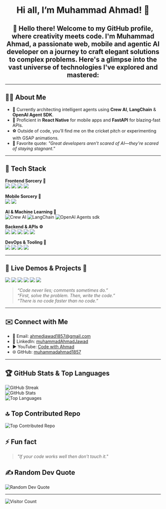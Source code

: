 <h1 align="center">Hi all, I’m Muhammad Ahmad! 👋</h1>


<h2 align="center">👋 Hello there! Welcome to my GitHub profile, where creativity meets code. I'm Muhammad Ahmad, a passionate web, mobile and agentic AI developer on a journey to craft elegant solutions to complex problems. Here's a glimpse into the vast universe of technologies I've explored and mastered:
</h2>

---

## 👨‍💻 About Me

- 🔭 Currently architecting intelligent agents using **Crew AI**, **LangChain** & **OpenAI Agent SDK**.
- 🌱 Proficient in **React Native** for mobile apps and **FastAPI** for blazing‑fast APIs.
- ⚽️ Outside of code, you’ll find me on the cricket pitch or experimenting with GSAP animations.
- 💬 Favorite quote: _"Great developers aren't scared of AI—they're scared of staying stagnant."_

---

## 🚀 Tech Stack

**Frontend Sorcery 🎨**  
<a href="https://github.com/muhammadahmad1857?tab=repositories&q=&type=&language=html"><img src="https://img.shields.io/badge/HTML5-E34F26?style=for-the-badge&logo=html5&logoColor=white" /></a> <a href="https://github.com/muhammadahmad1857?tab=repositories&q=&type=&language=css"><img src="https://img.shields.io/badge/CSS3-1572B6?style=for-the-badge&logo=css3&logoColor=white" /></a> <a href="https://github.com/muhammadahmad1857?tab=repositories&q=&type=&language=javascript"><img src="https://img.shields.io/badge/JavaScript-F7DF1E?style=for-the-badge&logo=javascript&logoColor=black" /></a> <a href="https://github.com/muhammadahmad1857?tab=repositories&q=&type=&language=typescript"><img src="https://img.shields.io/badge/TypeScript-007ACC?style=for-the-badge&logo=typescript&logoColor=white" /></a>  

**Mobile Sorcery 📱**  
<a href="https://github.com/muhammadahmad1857?tab=repositories&q=&type=&language=javascript"><img src="https://img.shields.io/badge/React_Native-61DAFB?style=for-the-badge&logo=react&logoColor=black" /></a> <a href="https://expo.dev"><img src="https://img.shields.io/badge/Expo-1B1F23?style=for-the-badge&logo=expo&logoColor=white" /></a>  

**AI & Machine Learning 🤖**  
<img src="https://img.shields.io/badge/Crew_AI-5832A8?style=for-the-badge" alt="Crew AI " /> <img src="https://img.shields.io/badge/LangChain-000000?style=for-the-badge&logo=langchain&logoColor=white" alt="LangChain" /> <img src="https://img.shields.io/badge/OpenAI agents sdk-000000?style=for-the-badge&logo=openai&logoColor=white" alt="OpenAI Agents sdk" />  

**Backend & APIs ⚙️**  
<a href="https://github.com/muhammadahmad1857?tab=repositories&q=&type=&language=javascript"><img src="https://img.shields.io/badge/Node.js-43853D?style=for-the-badge&logo=node.js&logoColor=white" /></a> <a href="https://github.com/muhammadahmad1857?tab=repositories&q=&type=&language=javascript"><img src="https://img.shields.io/badge/FastAPI-009688?style=for-the-badge&logo=fastapi&logoColor=white" /></a> <a href="https://github.com/muhammadahmad1857?tab=repositories&q=&type=&language=typescript"><img src="https://img.shields.io/badge/Prisma-2D3748?style=for-the-badge&logo=prisma&logoColor=white" /></a> <a href="https://github.com/muhammadahmad1857?tab=repositories&q=&type=&language=typescript"><img src="https://img.shields.io/badge/MongoDB-4EA94B?style=for-the-badge&logo=mongodb&logoColor=white" /></a> <a href="https://github.com/muhammadahmad1857?tab=repositories&q=&type=&language=javascript"><img src="https://img.shields.io/badge/Express.js-404D59?style=for-the-badge&logo=express&logoColor=white" /></a>  

**DevOps & Tooling 🚀**  
<a href="https://github.com/muhammadahmad1857?tab=repositories&q=&type=&language=javascript"><img src="https://img.shields.io/badge/Git-F05033?style=for-the-badge&logo=git&logoColor=white" /></a> <a href="https://github.com/muhammadahmad1857?tab=repositories&q=&type=&language=javascript"><img src="https://img.shields.io/badge/GitHub-181717?style=for-the-badge&logo=github&logoColor=white" /></a> <a href="https://github.com/muhammadahmad1857?tab=repositories&q=&type=&language=javascript"><img src="https://img.shields.io/badge/Docker-2496ED?style=for-the-badge&logo=docker&logoColor=white" /></a> <a href="https://github.com/muhammadahmad1857?tab=repositories&q=&type=&language=javascript"><img src="https://img.shields.io/badge/Vercel-000000?style=for-the-badge&logo=vercel&logoColor=white" /></a>

---

## 💼 Live Demos & Projects 🌟

<a href="https://leadhunter.kognifi.ai"><img src="https://img.shields.io/badge/LeadHunter-Live%20Demo-blue?style=for-the-badge&logo=googlechrome&logoColor=white" /></a> <a href="https://dine-market-piaic.vercel.app/"><img src="https://img.shields.io/badge/Dine%20Market-Live%20Demo-green?style=for-the-badge&logo=vercel&logoColor=white" /></a> <a href="https://ai-projects-web.vercel.app/"><img src="https://img.shields.io/badge/AI%20Projects%20Web-Live%20Demo-purple?style=for-the-badge&logo=python&logoColor=white" /></a> <a href="https://agentia-world-piaic.vercel.app/"><img src="https://img.shields.io/badge/Agentia%20World-UI%20Practice-orange?style=for-the-badge" /></a> <a href="https://kognifi.ai"><img src="https://img.shields.io/badge/Our%20Agency-Kognifi.ai-red?style=for-the-badge" /></a> <a href="https://my-first-remix-app-two.vercel.app/"><img src="https://img.shields.io/badge/Remix%20App-Live%20Demo-blueviolet?style=for-the-badge&logo=remix&logoColor=white" /></a>

> _“Code never lies; comments sometimes do.”_  
> _“First, solve the problem. Then, write the code.”_  
> _“There is no code faster than no code.”_

---

## ✉️ Connect with Me

- 📧 Email: [ahmedjawad1857@gmail.com](mailto:ahmedjawad1857@gmail.com)  
- 🔗 LinkedIn: [muhammadAhmadJawad](https://linkedin.com/in/muhammadAhmadJawad)  
- ▶️ YouTube: [Code with Ahmad](https://www.youtube.com/@code-with-ahmad2009)  
- 🌐 GitHub: [muhammadahmad1857](https://github.com/muhammadahmad1857)

---

## 🏆 GitHub Stats & Top Languages

![GitHub Streak](https://github-readme-streak-stats.herokuapp.com?user=muhammadahmad1857&theme=merko&border_radius=30&card_width=500)  
![GitHub Stats](https://github-readme-stats.vercel.app/api?username=muhammadahmad1857&show_icons=true&locale=en)  
![Top Languages](https://github-readme-stats.vercel.app/api/top-langs/?username=muhammadahmad1857&layout=compact)

## 🔝 Top Contributed Repo

![Top Contributed Repo](https://github-contributor-stats.vercel.app/api?username=muhammadahmad1857&limit=5&theme=tokyonight&combine_all_yearly_contributions=true)

## ⚡ Fun fact

> _"If your code works well then don't touch it."_

## ✍️ Random Dev Quote

![Random Dev Quote](https://quotes-github-readme.vercel.app/api?type=horizontal&theme=radical)

---

![Visitor Count](https://profile-counter.glitch.me/muhammadahmad1857/count.svg)

